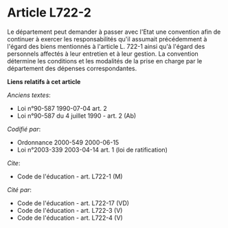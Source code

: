 # Article L722-2

Le département peut demander à passer avec l'Etat une convention afin de continuer à exercer les responsabilités qu'il
assumait précédemment à l'égard des biens mentionnés à l'article L. 722-1 ainsi qu'à l'égard des personnels affectés à leur
entretien et à leur gestion. La convention détermine les conditions et les modalités de la prise en charge par le département
des dépenses correspondantes.

**Liens relatifs à cet article**

_Anciens textes_:

  - Loi n°90-587 1990-07-04 art. 2
  - Loi n°90-587 du 4 juillet 1990 - art. 2 (Ab)

_Codifié par_:

  - Ordonnance 2000-549 2000-06-15
  - Loi n°2003-339 2003-04-14 art. 1 (loi de ratification)

_Cite_:

  - Code de l'éducation - art. L722-1 (M)

_Cité par_:

  - Code de l'éducation - art. L722-17 (VD)
  - Code de l'éducation - art. L722-3 (V)
  - Code de l'éducation - art. L722-4 (V)
